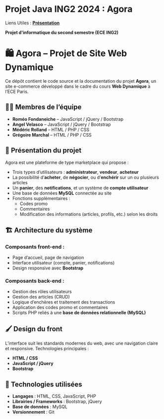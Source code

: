 # Projet Java ING2 2024 : Agora

Liens Utiles :  [**Présentation**](Agora_web_site.pdf)

**Projet d'informatique du second semestre (ECE ING2)**

# 🛍️ Agora – Projet de Site Web Dynamique

Ce dépôt contient le code source et la documentation du projet **Agora**, un site e-commerce développé dans le cadre du cours **Web Dynamique** à l’ECE Paris.

## 👨‍💻 Membres de l’équipe

- **Roméo Fondaneiche** – JavaScript / jQuery / Bootstrap  
- **Angel Velasco** – JavaScript / jQuery / Bootstrap  
- **Médéric Rolland** – HTML / PHP / CSS  
- **Grégoire Marchal** – HTML / PHP / CSS

## 📌 Présentation du projet

Agora est une plateforme de type marketplace qui propose :

- Trois types d’utilisateurs : **administrateur**, **vendeur**, **acheteur**
- La possibilité d’**acheter**, de **négocier**, ou d’**enchérir** sur un ou plusieurs articles
- Un **panier**, des **notifications**, et un système de **compte utilisateur**
- Une base de données **MySQL** connectée au site
- Fonctions supplémentaires :
  - Codes promo
  - Commentaires
  - Modification des informations (articles, profils, etc.) selon les droits

## 🏗️ Architecture du système

### Composants front-end :
- Page d’accueil, page de navigation
- Interface utilisateur (compte, panier, notifications)
- Design responsive avec **Bootstrap**

### Composants back-end :
- Gestion des rôles utilisateurs
- Gestion des articles (CRUD)
- Logique d’enchères et traitement des transactions
- Application des codes promo et commentaires
- Scripts PHP reliés à une **base de données relationnelle (MySQL)**

## 🖌️ Design du front

L’interface suit les standards modernes du web, avec une navigation claire et responsive. Technologies principales :
- **HTML / CSS**
- **JavaScript / jQuery**
- **Bootstrap**

## 🧰 Technologies utilisées

- **Langages** : HTML, CSS, JavaScript, PHP  
- **Librairies / Frameworks** : Bootstrap, jQuery  
- **Base de données** : MySQL  
- **Versionnement** : Git




